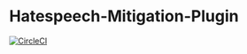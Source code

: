 # Hatespeech-Mitigation-Plugin

[![CircleCI](https://circleci.com/gh/chuang5317/Hatespeech-Mitigation-Plugin.svg?style=svg)](https://circleci.com/gh/chuang5317/Hatespeech-Mitigation-Plugin)